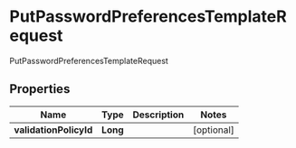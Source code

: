 

# PutPasswordPreferencesTemplateRequest

PutPasswordPreferencesTemplateRequest
## Properties

Name | Type | Description | Notes
------------ | ------------- | ------------- | -------------
**validationPolicyId** | **Long** |  |  [optional]



